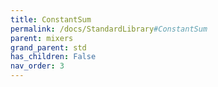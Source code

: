 ```yaml
---
title: ConstantSum
permalink: /docs/StandardLibrary#ConstantSum
parent: mixers
grand_parent: std
has_children: False
nav_order: 3
---
```

